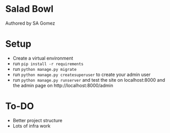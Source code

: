 # Salad Bowl

Authored by SA Gomez


# Setup

- Create a virtual environment 
- run `pip install -r requirements`
- run `python manage.py migrate`
- run `python manage.py createsuperuser` to create your admin user
- run `python manage.py runserver` and test the site on localhost:8000 and the admin page on http://localhost:8000/admin

# To-DO
- Better project structure
- Lots of infra work